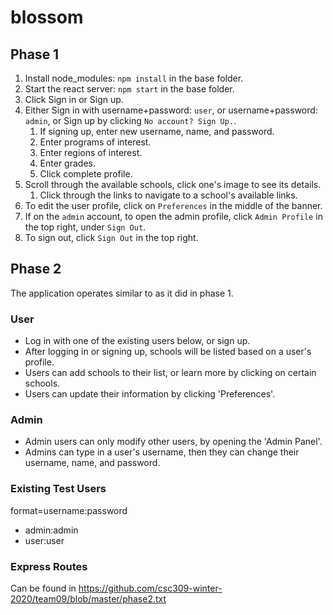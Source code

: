 # blossom

## Phase 1

1. Install node_modules: `npm install` in the base folder.
2. Start the react server: `npm start` in the base folder.
3. Click Sign in or Sign up.
4. Either Sign in with username+password: `user`, or username+password: `admin`, or Sign up by clicking `No account? Sign Up.`.
    1. If signing up, enter new username, name, and password.
    2. Enter programs of interest.
    3. Enter regions of interest.
    4. Enter grades.
    5. Click complete profile.
5. Scroll through the available schools, click one's image to see its details.
    1. Click through the links to navigate to a school's available links.
6. To edit the user profile, click on `Preferences` in the middle of the banner.
7. If on the `admin` account, to open the admin profile, click `Admin Profile` in the top right, under `Sign Out`.
8. To sign out, click `Sign Out` in the top right.

## Phase 2

The application operates similar to as it did in phase 1.
### User
 - Log in with one of the existing users below, or sign up.
 - After logging in or signing up, schools will be listed based on a user's profile.
 - Users can add schools to their list, or learn more by clicking on certain schools.
 - Users can update their information by clicking 'Preferences'.

### Admin
 - Admin users can only modify other users, by opening the 'Admin Panel'.
 - Admins can type in a user's username, then they can change their username, name, and password.

### Existing Test Users
format=username:password
 - admin:admin
 - user:user

### Express Routes

Can be found in https://github.com/csc309-winter-2020/team09/blob/master/phase2.txt